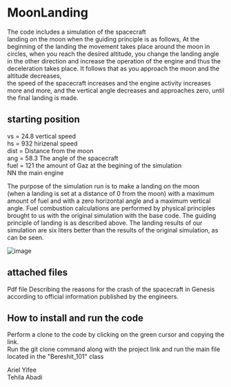 # MoonLanding

The code includes a simulation of the spacecraft <br /> landing on the moon when the guiding principle is as follows,
At the beginning of the landing the movement takes place around the moon in circles, when you reach the desired altitude, you change the landing angle in the other direction and increase the operation of the engine and thus the deceleration takes place.
It follows that as you approach the moon and the altitude decreases, <br /> the speed of the spacecraft increases and the engine activity increases more and more, and the vertical angle decreases and approaches zero, until the final landing is made.

## starting position

vs = 24.8 vertical speed <br />
hs = 932 hirizenal speed <br />
dist = Distance from the moon <br />
ang = 58.3 The angle of the spacecraft <br />
fuel = 121 the amount of Gaz at the begining of the simulation <br />
NN the main engine <br />

The purpose of the simulation run is to make a landing on the moon <br /> (when a landing is set at a distance of 0 from the moon) with a maximum amount of fuel and with a zero horizontal angle and a maximum vertical angle.
Fuel combustion calculations are performed by physical principles brought to us with the original simulation with the base code.
The guiding principle of landing is as described above.
The landing results of our simulation are six liters better than the results of the original simulation, as can be seen.

![image](https://user-images.githubusercontent.com/74323809/168447758-4cefcc0e-3ccb-4f8b-892b-c9a57e5f0a1f.png)

## attached files

Pdf file
Describing the reasons for the crash of the spacecraft in Genesis according to official information published by the engineers.

## How to install and run the code
Perform a clone to the code by clicking on the green cursor and copying the link. <br />
Run the git clone command along with the project link and run the main file located in the "Bereshit_101" class <br />

Ariel Yifee <br />
Tehila Abadi <br />
